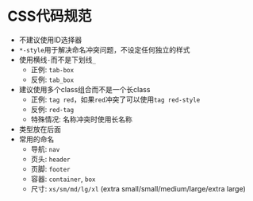 # CSS代码规范

* 不建议使用ID选择器
* `*-style`用于解决命名冲突问题，不设定任何独立的样式
* 使用横线`-`而不是下划线`_`
    - 正例: `tab-box`
    - 反例: `tab_box`
* 建议使用多个class组合而不是一个长class
    - 正例: `tag red`，如果`red`冲突了可以使用`tag red-style`
    - 反例: `red-tag`
    - 特殊情况: 名称冲突时使用长名称
* 类型放在后面
* 常用的命名
    - 导航: `nav`
    - 页头: `header`
    - 页脚: `footer`
    - 容器: `container`, `box`
    - 尺寸: `xs/sm/md/lg/xl` (extra small/small/medium/large/extra large)